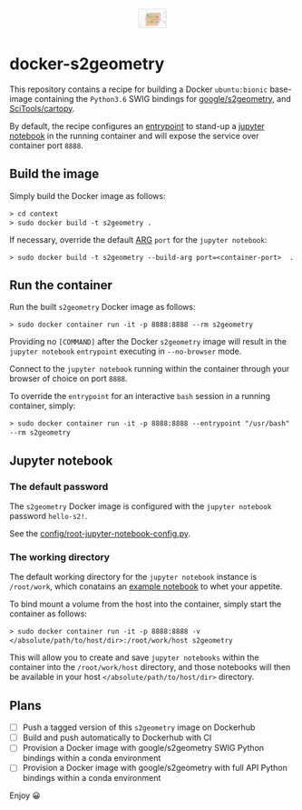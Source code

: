 <h1 align="center">
  <a href="https://s2geometry.io/" style="display: block; margin: 0 auto;">
   <img src="https://raw.githubusercontent.com/bjlittle/docker-s2geometry/master/s2geometry.png"
        style="max-width: 10%;" alt="s2geometry"></a>
</h1>

# docker-s2geometry

This repository contains a recipe for building a Docker `ubuntu:bionic` base-image containing the `Python3.6` SWIG bindings for [google/s2geometry](https://github.com/google/s2geometry), and [SciTools/cartopy](https://github.com/SciTools/cartopy).

By default, the recipe configures an [entrypoint](https://docs.docker.com/engine/reference/builder/#entrypoint) to stand-up a [jupyter notebook](https://jupyter.org/) in the running container and will expose the service over container port `8888`.

## Build the image
Simply build the Docker image as follows:
```
> cd context
> sudo docker build -t s2geometry .
```
If necessary, override the default [ARG](https://docs.docker.com/engine/reference/builder/#arg) `port` for the `jupyter notebook`:
```
> sudo docker build -t s2geometry --build-arg port=<container-port>  .
```

## Run the container
Run the built `s2geometry` Docker image as follows:
```
> sudo docker container run -it -p 8888:8888 --rm s2geometry
```
Providing no `[COMMAND]` after the Docker `s2geometry` image will result in the `jupyter notebook` `entrypoint` executing in `--no-browser` mode.

Connect to the `jupyter notebook` running within the container through your browser of choice on port `8888`.

To override the `entrypoint` for an interactive `bash` session in a running container, simply:
```
> sudo docker container run -it -p 8888:8888 --entrypoint "/usr/bash" --rm s2geometry
```

## Jupyter notebook

### The default password
The `s2geometry` Docker image is configured with the `jupyter notebook` password `hello-s2!`.

See the [config/root-jupyter-notebook-config.py](https://github.com/bjlittle/docker-s2geometry/blob/master/context/config/root-jupyter-notebook-config.py#L281).

### The working directory
The default working directory for the `jupyter notebook` instance is `/root/work`, which conatains an [example notebook](https://github.com/bjlittle/docker-s2geometry/blob/master/context/notebooks/example.ipynb) to whet your appetite.

To bind mount a volume from the host into the container, simply start the container as follows:
```
> sudo docker container run -it -p 8888:8888 -v </absolute/path/to/host/dir>:/root/work/host s2geometry
```
This will allow you to create and save `jupyter notebooks` within the container into the `/root/work/host` directory, and those notebooks will then be available in your host `</absolute/path/to/host/dir>` directory.

## Plans
- [ ] Push a tagged version of this `s2geometry` image on Dockerhub
- [ ] Build and push automatically to Dockerhub with CI 
- [ ] Provision a Docker image with google/s2geometry SWIG Python bindings within a conda environment
- [ ] Provision a Docker image with google/s2geometry with full API Python bindings within a conda environment

Enjoy 😀
